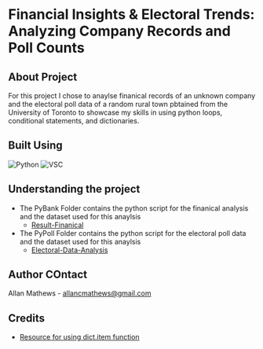 # Financial Insights & Electoral Trends: Analyzing Company Records and Poll Counts

## About Project
For this project I chose to anaylse finanical records of an unknown company and the electoral poll data of a random rural town pbtained from the
University of Toronto to showcase my skills in using python loops, conditional statements, and dictionaries.

## Built Using 
![Python](https://img.shields.io/badge/Python-3.10.12-yellow)
![VSC](https://img.shields.io/badge/VSC-blue)

## Understanding the project
* The PyBank Folder contains the python script for the finanical analysis and the dataset used for this anaylsis
  * [Result-Finanical](https://github.com/Allan-CM/Financial-Poll-Analysis/blob/main/PyBank/Analysis/budget_analysis.txt)
* The PyPoll Folder contains the python script for the electoral poll data and the dataset used for this anaylsis
  * [Electoral-Data-Analysis](https://github.com/Allan-CM/Financial-Poll-Analysis/blob/main/Pypoll/Analysis/election_results.txt)

## Author COntact 
Allan Mathews - allancmathews@gmail.com

## Credits 
* [Resource for using dict.item function](https://www.geeksforgeeks.org/python-dictionary-items-method)
